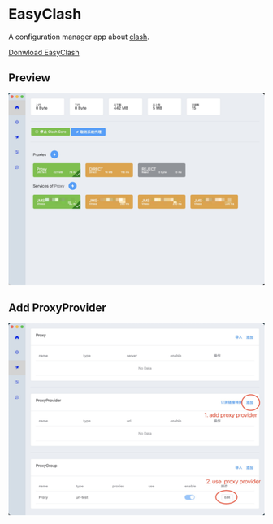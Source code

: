 # EasyClash

A configuration manager app about [clash](https://github.com/Dreamacro/clash).

[Donwload EasyClash](https://github.com/daodao97/EasyClash/releases)

## Preview

![](./images/preview.jpg)

## Add ProxyProvider

![](./images/add_proxy.jpg)

